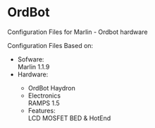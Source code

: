 # OrdBot
<p> Configuration Files for Marlin - Ordbot hardware </p>

<p> Configuration Files Based on: </p>
<ul>
<li>  Sofware: </li>
    Marlin 1.1.9 <link TBC>


<li>  Hardware: </li>
   <ul>
   <li> OrdBot Haydron <link TBC> </li>
   <li> Electronics </li>
    RAMPS 1.5 <link TBC>
   <li> Features: </li>
    LCD <link TBC>
    MOSFET 
      BED & HotEnd <Link TBC>
  </ul>
  </ul>
   
    
    
